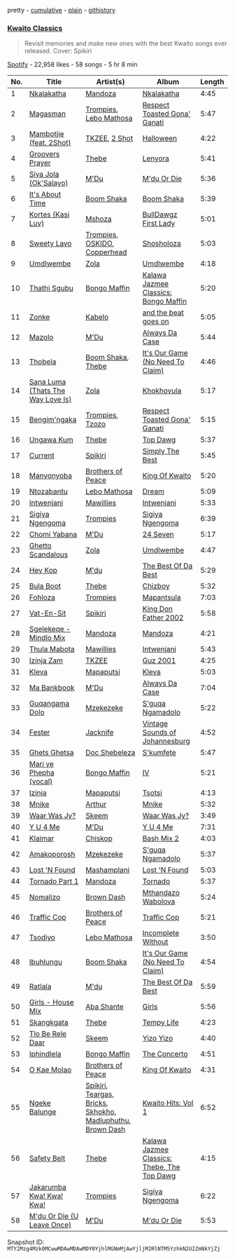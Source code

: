 pretty - [cumulative](/playlists/cumulative/37i9dQZF1DXaJxsJXPjB3v.md) - [plain](/playlists/plain/37i9dQZF1DXaJxsJXPjB3v) - [githistory](https://github.githistory.xyz/mackorone/spotify-playlist-archive/blob/main/playlists/plain/37i9dQZF1DXaJxsJXPjB3v)

### [Kwaito Classics](https://open.spotify.com/playlist/37i9dQZF1DXaJxsJXPjB3v)

> Revisit memories and make new ones with the best Kwaito songs ever released\. Cover: Spikiri

[Spotify](https://open.spotify.com/user/spotify) - 22,958 likes - 58 songs - 5 hr 8 min

| No. | Title | Artist(s) | Album | Length |
|---|---|---|---|---|
| 1 | [Nkalakatha](https://open.spotify.com/track/2PGxiV2TSgVHd02eBd0Kz1) | [Mandoza](https://open.spotify.com/artist/4eNzQCNP9F9UKbglvPkDdH) | [Nkalakatha](https://open.spotify.com/album/1hqQFeOpmzLiqQzVkEYSIg) | 4:45 |
| 2 | [Magasman](https://open.spotify.com/track/4HxFndd2LoR2MBtYABjBlv) | [Trompies](https://open.spotify.com/artist/4xrsK22CWDEPYIrreVE018), [Lebo Mathosa](https://open.spotify.com/artist/1Ml1ICUucZgJMx8Y4t9aJo) | [Respect Toasted Gona' Ganati](https://open.spotify.com/album/0LfP1AWyHdWVQOZZLVFaNr) | 5:47 |
| 3 | [Mambotjie \(feat\. 2Shot\)](https://open.spotify.com/track/0whydZVhYUiAQ7LIQErJeM) | [TKZEE](https://open.spotify.com/artist/0dOZQGyxb6MGkTnRAxKmmi), [2 Shot](https://open.spotify.com/artist/1w7mqJk0lodbOOb7tZGPzX) | [Halloween](https://open.spotify.com/album/15SNp2BWjBL3oSs2KnExpF) | 4:22 |
| 4 | [Groovers Prayer](https://open.spotify.com/track/7qkpkpKOCr6vIuJrLbtBzT) | [Thebe](https://open.spotify.com/artist/1aAwAVypEAUVCgMy67bprS) | [Lenyora](https://open.spotify.com/album/4O8DBlsMzrukb209docL0j) | 5:41 |
| 5 | [Siya Jola \(Ok'Salayo\)](https://open.spotify.com/track/3Oy1hjxJLfUyaUsgxojzA7) | [M'Du](https://open.spotify.com/artist/2941g2EP7e8x7Kv3EukgmD) | [M'du Or Die](https://open.spotify.com/album/7N0NOdgLGipl1NkihPBUPQ) | 5:36 |
| 6 | [It's About Time](https://open.spotify.com/track/4LG9ZVvPKP4jjaDOsH6ePO) | [Boom Shaka](https://open.spotify.com/artist/3YkvS9iecT6huS2Rk4NIwL) | [Boom Shaka](https://open.spotify.com/album/6CjjtWnXWUzMif0RqEv3k8) | 5:39 |
| 7 | [Kortes \(Kasi Luv\)](https://open.spotify.com/track/1symqHZD5IP3wJtEIx1cws) | [Mshoza](https://open.spotify.com/artist/455ZtdycIN670IpP0Y3s44) | [BullDawgz First Lady](https://open.spotify.com/album/3D7XIokW3gRO1ZSX4stJ8g) | 5:01 |
| 8 | [Sweety Lavo](https://open.spotify.com/track/7hjqnqWdgT0JxhIela26Cw) | [Trompies](https://open.spotify.com/artist/4xrsK22CWDEPYIrreVE018), [OSKIDO](https://open.spotify.com/artist/6PL23hz7B60eFrQ9pxVO9R), [Copperhead](https://open.spotify.com/artist/2XPxkoLfcYvtAqphDSGpLo) | [Shosholoza](https://open.spotify.com/album/1CTvsbZHnlilicEVSPl2l3) | 5:03 |
| 9 | [Umdlwembe](https://open.spotify.com/track/41ArcdFOhDIVTHRuXK4pXg) | [Zola](https://open.spotify.com/artist/2ymJS3hSwX5yiNdYroipCW) | [Umdlwembe](https://open.spotify.com/album/2dNSDmz3RuSlZyrub1plco) | 4:18 |
| 10 | [Thathi Sgubu](https://open.spotify.com/track/6ue7mX2VMfHzMXYzjXDGiP) | [Bongo Maffin](https://open.spotify.com/artist/2eIjpwW853WkGtvIMukeRZ) | [Kalawa Jazmee Classics: Bongo Maffin](https://open.spotify.com/album/6OT33ayLWEbU1Gl6woOV7c) | 5:20 |
| 11 | [Zonke](https://open.spotify.com/track/0P35ObcV2oMcTRSNl5NMIG) | [Kabelo](https://open.spotify.com/artist/6FgSMfwOMDbtgUIOiwmwJF) | [and the beat goes on](https://open.spotify.com/album/6LEfTlDkoGfqEmuaWh5k11) | 5:05 |
| 12 | [Mazolo](https://open.spotify.com/track/15eELFlhtNrfrEuNkop7J2) | [M'Du](https://open.spotify.com/artist/2941g2EP7e8x7Kv3EukgmD) | [Always Da Case](https://open.spotify.com/album/5ZL4Mf3do60ZcBtyzlVonT) | 5:44 |
| 13 | [Thobela](https://open.spotify.com/track/25ql5pIONMI4sWnJ7fPnq1) | [Boom Shaka](https://open.spotify.com/artist/3YkvS9iecT6huS2Rk4NIwL), [Thebe](https://open.spotify.com/artist/1aAwAVypEAUVCgMy67bprS) | [It's Our Game \(No Need To Claim\)](https://open.spotify.com/album/2gPTpcklNpoZBR2awmYX1m) | 4:46 |
| 14 | [Sana Luma \(Thats The Way Love Is\)](https://open.spotify.com/track/3YqlnQEyawncmoFW4YTMJS) | [Zola](https://open.spotify.com/artist/2ymJS3hSwX5yiNdYroipCW) | [Khokhovula](https://open.spotify.com/album/6YXDLVdeZESEiQnJhVyTkr) | 5:17 |
| 15 | [Bengim'ngaka](https://open.spotify.com/track/7dl5CSZCD7qo8hrrRPMraM) | [Trompies](https://open.spotify.com/artist/4xrsK22CWDEPYIrreVE018), [Tzozo](https://open.spotify.com/artist/3j2kQ3pshmhfVJt5u0Lx2L) | [Respect Toasted Gona' Ganati](https://open.spotify.com/album/0LfP1AWyHdWVQOZZLVFaNr) | 5:15 |
| 16 | [Ungawa Kum](https://open.spotify.com/track/47VpnKqSM6UhAGFjGaUlvy) | [Thebe](https://open.spotify.com/artist/1aAwAVypEAUVCgMy67bprS) | [Top Dawg](https://open.spotify.com/album/1rrPsxH64XF7uwG7PInaYp) | 5:37 |
| 17 | [Current](https://open.spotify.com/track/7jCN8HmG6EaUzQKq9uHEH2) | [Spikiri](https://open.spotify.com/artist/3fP5hWCOBvndu3JLD7HlAi) | [Simply The Best](https://open.spotify.com/album/5xc7F1Xfkq1HXYafFBewRN) | 5:45 |
| 18 | [Manyonyoba](https://open.spotify.com/track/2MVoYPJL7n4OynoawmOzJc) | [Brothers of Peace](https://open.spotify.com/artist/0OK0qQGF0hJueVZLGRlntj) | [King Of Kwaito](https://open.spotify.com/album/4HOkw5G26NKfIf8yR41dTW) | 5:20 |
| 19 | [Ntozabantu](https://open.spotify.com/track/1d6f5DF7ze4mUtvTYDP0ku) | [Lebo Mathosa](https://open.spotify.com/artist/1Ml1ICUucZgJMx8Y4t9aJo) | [Dream](https://open.spotify.com/album/06WmmNtrJiAWf8ofaaTfUK) | 5:09 |
| 20 | [Intwenjani](https://open.spotify.com/track/0eotNIGKUHo9XGsUlToDIh) | [Mawillies](https://open.spotify.com/artist/6Zd8RQbtBZ2ywALmjzwM7N) | [Intwenjani](https://open.spotify.com/album/4VJK1hwYju24DtMhDAwDli) | 5:33 |
| 21 | [Sigiya Ngengoma](https://open.spotify.com/track/4GdkrELjR4thBSc2KdfulR) | [Trompies](https://open.spotify.com/artist/4xrsK22CWDEPYIrreVE018) | [Sigiya Ngengoma](https://open.spotify.com/album/754Vcm77VFVwsiEndZomCs) | 6:39 |
| 22 | [Chomi Yabana](https://open.spotify.com/track/3P51N4sDSQAgqmZxXJ5XpW) | [M'Du](https://open.spotify.com/artist/2941g2EP7e8x7Kv3EukgmD) | [24 Seven](https://open.spotify.com/album/6jsx7AJpZo4VqKVD0PlvHU) | 5:17 |
| 23 | [Ghetto Scandalous](https://open.spotify.com/track/1wavXriWVmKWLtifITmxRW) | [Zola](https://open.spotify.com/artist/2ymJS3hSwX5yiNdYroipCW) | [Umdlwembe](https://open.spotify.com/album/2dNSDmz3RuSlZyrub1plco) | 4:47 |
| 24 | [Hey Kop](https://open.spotify.com/track/1VQsFRvJde95Wtkp3rk4yf) | [M'du](https://open.spotify.com/artist/0AfJczz6uFcaUSSSCVv6qT) | [The Best Of Da Best](https://open.spotify.com/album/4kl73tU6gO5PpQZ2GFmv4C) | 5:29 |
| 25 | [Bula Boot](https://open.spotify.com/track/0jXSQJ2oamQ9YcW4Ugq8Mm) | [Thebe](https://open.spotify.com/artist/1aAwAVypEAUVCgMy67bprS) | [Chizboy](https://open.spotify.com/album/1aY6VgE2UhKtmGesDYB4Il) | 5:32 |
| 26 | [Fohloza](https://open.spotify.com/track/3DKfxpqCVoWmqObaLbkWLy) | [Trompies](https://open.spotify.com/artist/4xrsK22CWDEPYIrreVE018) | [Mapantsula](https://open.spotify.com/album/3sc7RKWeBiYxA1uRe7xghs) | 7:03 |
| 27 | [Vat\-En\-Sit](https://open.spotify.com/track/4sBITIyxAyTtd9NuhSM11I) | [Spikiri](https://open.spotify.com/artist/3fP5hWCOBvndu3JLD7HlAi) | [King Don Father 2002](https://open.spotify.com/album/3c5ue20ray1aFt7GvAzrv3) | 5:58 |
| 28 | [Sgelekeqe \- Mindlo Mix](https://open.spotify.com/track/4Xqec5nATHVa8bsHngCMKE) | [Mandoza](https://open.spotify.com/artist/4eNzQCNP9F9UKbglvPkDdH) | [Mandoza](https://open.spotify.com/album/5mt82F2mozkrikmeYeFU80) | 4:21 |
| 29 | [Thula Mabota](https://open.spotify.com/track/268w5H4z4D5E8ER4Tt3qRY) | [Mawillies](https://open.spotify.com/artist/6Zd8RQbtBZ2ywALmjzwM7N) | [Intwenjani](https://open.spotify.com/album/4VJK1hwYju24DtMhDAwDli) | 5:43 |
| 30 | [Izinja Zam](https://open.spotify.com/track/13kgXxmYBhTx8sG2fhlLLG) | [TKZEE](https://open.spotify.com/artist/0dOZQGyxb6MGkTnRAxKmmi) | [Guz 2001](https://open.spotify.com/album/7d1lS59Y8vA3hW3u8ir9RV) | 4:25 |
| 31 | [Kleva](https://open.spotify.com/track/5RTDTOmZNe16758vrx6qnX) | [Mapaputsi](https://open.spotify.com/artist/22IsfJqYsmzkvuOdUZjBld) | [Kleva](https://open.spotify.com/album/6HGVwDKHwADl1R8b7VfnJD) | 5:03 |
| 32 | [Ma Bankbook](https://open.spotify.com/track/4ru4VcAOmoA8aYdEKVIa73) | [M'Du](https://open.spotify.com/artist/2941g2EP7e8x7Kv3EukgmD) | [Always Da Case](https://open.spotify.com/album/5ZL4Mf3do60ZcBtyzlVonT) | 7:04 |
| 33 | [Guqangama Dolo](https://open.spotify.com/track/5sQozSRY5rKLwCspVaFnHe) | [Mzekezeke](https://open.spotify.com/artist/5kCOHJfvrZck0x0nS5KE8e) | [S'guqa Ngamadolo](https://open.spotify.com/album/1GDmNP6PD27rQLSSqxBWzX) | 5:22 |
| 34 | [Fester](https://open.spotify.com/track/4QNTWh444lOn7C4kPGUoYR) | [Jacknife](https://open.spotify.com/artist/2MU7y4Bj9rg69oHvc70YGs) | [Vintage Sounds of Johannesburg](https://open.spotify.com/album/45j6bfm5dD2m2V9mjaVYL3) | 4:52 |
| 35 | [Ghets Ghetsa](https://open.spotify.com/track/11Uc9JBy59hJNB99TyC9pJ) | [Doc Shebeleza](https://open.spotify.com/artist/4FdeMdW9yGUe580u1pK0DB) | [S'kumfete](https://open.spotify.com/album/1GgqdXa6jVVVGj9Hui743C) | 5:47 |
| 36 | [Mari ye Phepha \(vocal\)](https://open.spotify.com/track/4XiJoWng9yE9M73PhQNDER) | [Bongo Maffin](https://open.spotify.com/artist/2eIjpwW853WkGtvIMukeRZ) | [IV](https://open.spotify.com/album/2CwwI5ByOhauusaFinUl3R) | 5:21 |
| 37 | [Izinja](https://open.spotify.com/track/6qJpatMdBrN3yRFuLqLCA8) | [Mapaputsi](https://open.spotify.com/artist/22IsfJqYsmzkvuOdUZjBld) | [Tsotsi](https://open.spotify.com/album/7efUI9NRE7rieqrHGD1409) | 4:13 |
| 38 | [Mnike](https://open.spotify.com/track/2CsW73MoDsh6ra2Jwa5Ez4) | [Arthur](https://open.spotify.com/artist/5wlKFzRmsjsCCRxlYf2KdU) | [Mnike](https://open.spotify.com/album/7gneORxdnpyAQpzN8Yoldt) | 5:32 |
| 39 | [Waar Was Jy?](https://open.spotify.com/track/4tdjxGy4a54Hi1fXaDl7Xz) | [Skeem](https://open.spotify.com/artist/03EsSUDsUpGuIKDBhdWnPR) | [Waar Was Jy?](https://open.spotify.com/album/51b8gK2d2z0KUHtsnhMbY7) | 3:49 |
| 40 | [Y U 4 Me](https://open.spotify.com/track/6019mUh1nhmsqDtfbKuZnu) | [M'Du](https://open.spotify.com/artist/2941g2EP7e8x7Kv3EukgmD) | [Y U 4 Me](https://open.spotify.com/album/4RELzas44ynDy4FZb8XRj7) | 7:31 |
| 41 | [Klaimar](https://open.spotify.com/track/7yd9B48OQSRTUG2oKEoPXr) | [Chiskop](https://open.spotify.com/artist/7wTsm3OFBk9W6BwPponZYt) | [Bash Mix 2](https://open.spotify.com/album/3jXFnAfB1GglFH95qcl1vA) | 4:03 |
| 42 | [Amakoporosh](https://open.spotify.com/track/0T3LbaGADVSPXU5Tzy7XDY) | [Mzekezeke](https://open.spotify.com/artist/5kCOHJfvrZck0x0nS5KE8e) | [S'guqa Ngamadolo](https://open.spotify.com/album/1GDmNP6PD27rQLSSqxBWzX) | 5:37 |
| 43 | [Lost 'N Found](https://open.spotify.com/track/5bi5ot0tC37XOORKfehoRy) | [Mashamplani](https://open.spotify.com/artist/4uSBcHbT1Gcsqy5V0Oqn5I) | [Lost 'N Found](https://open.spotify.com/album/7FuyJJkcr7HPaCDZUUv8ys) | 5:03 |
| 44 | [Tornado Part 1](https://open.spotify.com/track/21xIGXNksYlM9FBDFQC18y) | [Mandoza](https://open.spotify.com/artist/4eNzQCNP9F9UKbglvPkDdH) | [Tornado](https://open.spotify.com/album/4MLRGUuN0sDl7bjeYj3KVa) | 5:37 |
| 45 | [Nomalizo](https://open.spotify.com/track/2H20ibCx6qtLsI2rhs3bPb) | [Brown Dash](https://open.spotify.com/artist/0qfB2AZKBklxVxBVcNqJOG) | [Mthandazo Wabolova](https://open.spotify.com/album/3S7R9NSguORFWfJSUhDAV4) | 5:24 |
| 46 | [Traffic Cop](https://open.spotify.com/track/72YvRxXGDh8ceVyARTtdEJ) | [Brothers of Peace](https://open.spotify.com/artist/0OK0qQGF0hJueVZLGRlntj) | [Traffic Cop](https://open.spotify.com/album/5PfNqkm8DsTilYtAxmBRwk) | 5:21 |
| 47 | [Tsodiyo](https://open.spotify.com/track/3oSbA5i516ghSq9KEwfRAW) | [Lebo Mathosa](https://open.spotify.com/artist/1Ml1ICUucZgJMx8Y4t9aJo) | [Incomplete Without](https://open.spotify.com/album/1ukKAGgF6cLMJ1v0HTFUuM) | 3:50 |
| 48 | [Ibuhlungu](https://open.spotify.com/track/0Kto1TI0CW1ARsxEWkezw2) | [Boom Shaka](https://open.spotify.com/artist/3YkvS9iecT6huS2Rk4NIwL) | [It's Our Game \(No Need To Claim\)](https://open.spotify.com/album/2gPTpcklNpoZBR2awmYX1m) | 4:54 |
| 49 | [Ratlala](https://open.spotify.com/track/0TRVmZwsu14poorzV522Uy) | [M'du](https://open.spotify.com/artist/0AfJczz6uFcaUSSSCVv6qT) | [The Best Of Da Best](https://open.spotify.com/album/4kl73tU6gO5PpQZ2GFmv4C) | 5:59 |
| 50 | [Girls \- House Mix](https://open.spotify.com/track/643NMYHAgwj8EUm60lAdBy) | [Aba Shante](https://open.spotify.com/artist/1QzbZCzJIHfCrUZCkhfn0n) | [Girls](https://open.spotify.com/album/5yuAUEG0eeQeW3uMUHnKTd) | 5:56 |
| 51 | [Skangkgata](https://open.spotify.com/track/70e5LboOZBwRrbwZb36ISE) | [Thebe](https://open.spotify.com/artist/1aAwAVypEAUVCgMy67bprS) | [Tempy Life](https://open.spotify.com/album/6QLge9AA2UY7zgR7DNtaUN) | 4:23 |
| 52 | [Tlo Be Rele Daar](https://open.spotify.com/track/03RGHM6AtZxkZ3rU3iAwQa) | [Skeem](https://open.spotify.com/artist/03EsSUDsUpGuIKDBhdWnPR) | [Yizo Yizo](https://open.spotify.com/album/0MI38qrVzFPVgRiHN4ocFU) | 4:40 |
| 53 | [Iphindlela](https://open.spotify.com/track/27CtgoA4uSgIYjf0ZS8zvX) | [Bongo Maffin](https://open.spotify.com/artist/2eIjpwW853WkGtvIMukeRZ) | [The Concerto](https://open.spotify.com/album/7fRul2x0hzuFPkCG7EpWff) | 4:51 |
| 54 | [O Kae Molao](https://open.spotify.com/track/3eo1uM3CQpPfbNeenlui3h) | [Brothers of Peace](https://open.spotify.com/artist/0OK0qQGF0hJueVZLGRlntj) | [King Of Kwaito](https://open.spotify.com/album/4HOkw5G26NKfIf8yR41dTW) | 4:31 |
| 55 | [Ngeke Balunge](https://open.spotify.com/track/5ldfvdzqmyKG4TYSK7yk9O) | [Spikiri](https://open.spotify.com/artist/3fP5hWCOBvndu3JLD7HlAi), [Teargas](https://open.spotify.com/artist/6ffbZWFEp3uVx8w46WlNvD), [Bricks](https://open.spotify.com/artist/3hALQI03Ul63hBropSFt47), [Skhokho](https://open.spotify.com/artist/4ack50GWpOabzl8e2mH05Z), [Madluphuthu](https://open.spotify.com/artist/0RbbfEN7Q3ahYF9Kwkz4cd), [Brown Dash](https://open.spotify.com/artist/0qfB2AZKBklxVxBVcNqJOG) | [Kwaito Hits: Vol 1](https://open.spotify.com/album/5Lyiy2MymDk8EgxII0KIZG) | 6:52 |
| 56 | [Safety Belt](https://open.spotify.com/track/3bd3f5BXwLs2p7kRHY5a8j) | [Thebe](https://open.spotify.com/artist/1aAwAVypEAUVCgMy67bprS) | [Kalawa Jazmee Classics: Thebe, The Top Dawg](https://open.spotify.com/album/0PSKT9iKGBHpTxJ5IdDjl0) | 4:15 |
| 57 | [Jakarumba Kwa! Kwa! Kwa!](https://open.spotify.com/track/6ykFit7VtAKyNDXUNi8spe) | [Trompies](https://open.spotify.com/artist/4xrsK22CWDEPYIrreVE018) | [Sigiya Ngengoma](https://open.spotify.com/album/754Vcm77VFVwsiEndZomCs) | 6:22 |
| 58 | [M'du Or Die \(U Leave Once\)](https://open.spotify.com/track/3HeRoFFma480WyN7hHgm91) | [M'Du](https://open.spotify.com/artist/2941g2EP7e8x7Kv3EukgmD) | [M'du Or Die](https://open.spotify.com/album/7N0NOdgLGipl1NkihPBUPQ) | 5:53 |

Snapshot ID: `MTY2Mzg4Mzk0MCwwMDAwMDAwMDY0YjhlMGNmMjAwYjljM2RlNTM5YzhkN2U2ZmNkYjZj`

